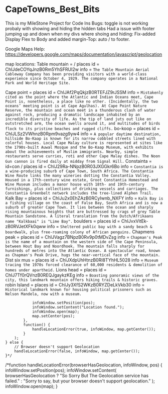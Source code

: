 # CapeTowns_Best_Bits

This is my MileStone Project for Code Ins
Bugs:
toggle is not working probaly with showing and hiding the hidden tabs
Had a issue with footer jumping up and down when my divs where shoing and hiding: Fix-added Display Flex to Body and added margin-Top: auto / to footer.

Google Maps Help: https://developers.google.com/maps/documentation/javascript/geolocation

map locations:
Table mountain = / places id = ChIJdeCOYqJnzB0Rm5YhSFRUI2w
info = `The Table Mountain Aerial Cableway Company has been providing visitors with a world-class experience since October 4, 1929. The company operates in a National Park and World Heritage Site.`

Cape point = places id = ChIJAf2PqQkjzB0RTEFJZ9rJSSM
info = `Mistakenly cited as the point where the Atlantic and Indian Oceans meet, Cape Point is, nonetheless, a place like no other. (Incidentally, the two oceans’ meeting point is at Cape Agulhas). At Cape Point Nature Reserve, the mountain and ocean meet in a thunderous clash of water against rock, producing a dramatic landscape inhabited by an incredible diversity of life. As the tip of land juts out like on outstretched arm, the ocean swells around it, and multitudes of birds flock to its pristine beaches and rugged cliffs.`
bo-koop = places id = ChIJLSz2VWhnzB0Rpm9vazg9yw4
info = `A popular daytime destination, hillside Bo-Kaap is known for its narrow cobbled streets lined with colorful houses. Local Cape Malay culture is represented at sites like the 1790s-built Auwal Mosque and the Bo-Kaap Museum, with exhibits about the achievements of Muslim immigrants. Nearby, simple restaurants serve curries, roti and other Cape Malay dishes. The Noon Gun cannon is fired daily at midday from Signal Hill.`
Constainta = id=con / places id = ChIJ29Ra-NNpzB0R03JXGGkr6Bo
info = `Constantia is a wine-producing suburb of Cape Town, South Africa. The Constantia Wine Route links the many wineries dotting the Constantia Valley. Housed in a 17th-century wine estate, Groot Constantia Homestead and Wine Museum includes a manor house with 18th- and 19th-century furnishings, plus collections of drinking vessels and carriages. The Constantia Greenbelt network includes the tree-lined Alphen Trail.`
Kalk Bay = places id = ChIJu2x0EhZAzB0RCyIwnb_NXFY
info = `Kalk Bay is a fishing village on the coast of False Bay, South Africa and is now a suburb of greater Cape Town. It lies between the ocean and sharply rising mountainous heights that are buttressed by crags of grey Table Mountain Sandstone. A literal translation from the Dutch/Afrikaans name "Kalkbaai" is "Lime Bay".`
boulders = places id = ChIJvxVitEk-zB0RVJetXFk0qww
info = `Sheltered public bay with a sandy beach & boardwalk, plus free-roaming colony of African penguins.`
Chapmens peak = places id = ChIJVagz7BNpzB0Rv9p0tMDvZsg
info = `Chapman's Peak is the name of a mountain on the western side of the Cape Peninsula, between Hout Bay and Noordhoek. The mountain falls sharply for hundreds of metres into the Atlantic Ocean. A spectacular road, known as Chapman's Peak Drive, hugs the near-vertical face of the mountain.`
Dist six mus = places id = ChIJXdpUhHtnzB0RI8TYhHL5028
info = `Museum tracing the 1970s forced clearance of 60,000 residents & demolition of homes under apartheid.`
Lions head = places id = ChIJ7Tf0rQVnzB0REQJgaykzKEg
info = `Boasting panoramic views of the city, this landmark mountain offers hiking trails & historic graves.`
robin Island = places id = ChIJy3XfS2WKzB0RYZDeLkVkb30
info = `Historical landmark known for housing political prisoners such as Nelson Mandela, now with a museum.`

    			infoWindow.setPosition(pos);
    			infoWindow.setContent("Location found.");
    			infoWindow.open(map);
    			map.setCenter(pos);
    		},
    		function() {
    			handleLocationError(true, infoWindow, map.getCenter());
    		}
    	);
    } else {
    	// Browser doesn't support Geolocation
    	handleLocationError(false, infoWindow, map.getCenter());
    }*/

/\*function handleLocationError(browserHasGeolocation, infoWindow, pos) {
infoWindow.setPosition(pos);
infoWindow.setContent(
browserHasGeolocation
? "So Sorry But The Geolocation service has failed."
: "Sorry to say, but your browser doesn't support geolocation."
);
infoWindow.open(map);
}
